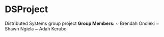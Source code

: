 # DSProject
Distributed Systems group project
**Group Members:**
  ~ Brendah Ondieki
  ~ Shawn Ngiela
  ~ Adah Kerubo

